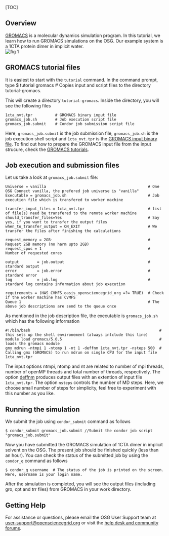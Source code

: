 [title]: - "GROMACS"
[TOC]
 
## Overview

[GROMACS](http://www.gromacs.org/) is a  molecular dynamics simulation program.  In this tutorial, we learn how to run 
GROMACS simulations on the OSG. Our example system is a 1CTA protein dimer in implicit water.  
![fig 1](https://raw.githubusercontent.com/OSGConnect/tutorial-gromacs/master/Figs/1cta_dimer_blackBG.png)

## GROMACS tutorial files


It is easiest to start with the `tutorial` command. In the command prompt, type
	 $ tutorial gromacs # Copies input and script files to the directory tutorial-gromacs.
 
This will create a directory `tutorial-gromacs`. Inside the directory, you will see the following files

    1cta_nvt.tpr          # GROMACS binary input file
    gromacs_job.sh        # Job execution script file
    gromacs_job.submit    # Condor job submission script file

Here, `gromacs_job.submit` is the job submission file, `gromacs_job.sh` is the job execution shell script and `1cta_nvt.tpr` is 
the [GROMACS input binary file](http://manual.gromacs.org/current/online/tpr.html). To find out how to prepare the GROMACS input file from the input strucure, check the [GROMACS tutorials](http://www.gromacs.org/Documentation/Tutorials). 

## Job execution and submission files

Let us take a look at `gromacs_job.submit` file: 

    Universe = vanilla                                             # One OSG Connect vanilla, the prefered job universe is "vanilla"
    Executable = gromacs_job.sh                                    # Job execution file which is transfered to worker machine

    transfer_input_files = 1cta_nvt.tpr                            # list of file(s) need be transfered to the remote worker machine
    should_transfer_files=Yes                                      # Say yes, if you want to transfer the output files 
    when_to_transfer_output = ON_EXIT                              # We transfer the files after finishing the calculations

    request_memory = 2GB⋅                                          # Request 2GB memory (no harm upto 2GB)
    request_cpus = 1                                               # Number of requested cores

    output        = job.output                                     # stardard output
    error         = job.error                                      # stardard error
    log           = job.log                                        # stardard log contains information about job execution

    requirements = (HAS_CVMFS_oasis_opensciencegrid_org =?= TRUE)  # Check if the worker machine has CVMFS 
    Queue 1                                                        # The above job descriptions are send to the queue once


As mentioned in the job description file, the executable is `gromacs_job.sh` which has the following information 

    #!/bin/bash                                                         # this sets up the shell environement (always inlclude this line)
    module load gromacs/5.0.5                                           # loads the gromacs module
    gmx mdrun -ntmpi 1 -ntomp 1 -nt 1 -deffnm 1cta_nvt.tpr -nsteps 500  # Calling gmx (GROMACS) to run mdrun on single CPU for the input file 1cta_nvt.tpr


The input options ntmpi, ntomp and nt are related to number of mpi threads, number of openMP threads and total number of threads, respectively. The option [deffnm](http://manual.gromacs.org/programs/gmx-mdrun.html) produces output files with an extention of input file `1cta_nvt.tpr`. The option `nsteps` controls the number of MD steps. Here, we choose small number of steps for simplicity, feel free to experiment with this number as you like. 


## Running the simulation

We submit the job using `condor_submit` command as follows

	$ condor_submit gromacs_job.submit //Submit the condor job script "gromacs_job.submit"

Now you have submitted the GROMACS simulation of 1CTA dimer in implicit solvent on the OSG.  The present job should be finished quickly (less than an hour). You can check the status of the submitted job by using the `condor_q` command as follows

	$ condor_q username  # The status of the job is printed on the screen. Here, username is your login name.
After the simulation is completed, you will see the output files (including gro, cpt and trr files) from GROMACS in your work directory.


## Getting Help
For assistance or questions, please email the OSG User Support team  at [user-support@opensciencegrid.org](mailto:user-support@opensciencegrid.org) or visit the [help desk and community forums](http://support.opensciencegrid.org).
